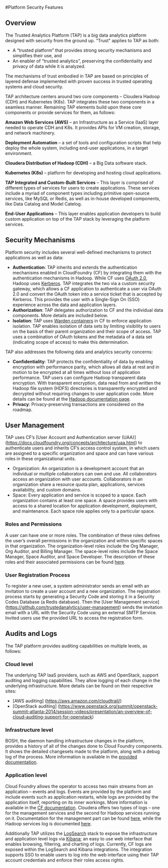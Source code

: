 #Platform Security Features
## Overview
The Trusted Analytics Platform (TAP) is a big data analytics platform designed with security from the ground up. “Trust” applies to TAP as both: 
- A “trusted platform” that provides strong security mechanisms and simplifies their use, and
- An enabler of “trusted analytics”, preserving the confidentiality and privacy of data while it is analyzed.

The mechanisms of trust embodied in TAP are based on principles of layered defense implemented with proven success in trusted operating systems and cloud security.  

TAP architecture centers around two core components – Cloudera Hadoop (CDH) and Kubernetes (K8s). TAP integrates these two components in a seamless manner. Remaining TAP elements build upon these core components or provide services for them, as follows:

**Amazon Web Services (AWS)** – an Infrastructure as a Service (IaaS) layer needed to operate CDH and K8s. It provides APIs for VM creation, storage, and network machinery. 

**Deployment Automation** – a set of tools and configuration scripts that help deploy the whole system, including end-user applications, in a target environment.

**Cloudera Distribution of Hadoop (CDH)** – a Big Data software stack.

**Kubernetes (K8s)** – platform for developing and hosting cloud applications.

**TAP Integrated and Custom-Built Services** – This layer is comprised of different types of services for users to create applications. These services include a myriad of component types including primitive open-source services, like MySQL or Redis, as well as in-house developed components, like Data Catalog and Model Catelog.

**End-User Applications** – This layer enables application developers to build custom application on top of the TAP stack by leveraging the platform services.

## Security Mechanisms
Platform security includes several well-defined mechanisms to protect applications as well as data:    
- **Authentication**: TAP inherits and extends the authentication mechanisms enabled in CloudFoundry (CF) by integrating them with the authentication mechanisms in Hadoop. While CF uses [OAuth 2.0](http://oauth.net/2/), Hadoop uses [Kerberos](http://web.mit.edu/kerberos/). TAP integrates the two via a custom security gateway, which allows a CF application to authenticate a user via OAuth 2.0 and convert the OAuth token into a service ticket that is accepted by Kerberos. This provides the user with a Single-Sign On (SSO) experience across the data and application layers.    
- **Authorization**: TAP delegates authorization to CF and the individual data components. More details are included below.
- **Isolation**: TAP uses [Warden containers](https://docs.cloudfoundry.org/concepts/architecture/warden.html) in CF to enforce application isolation. TAP enables isolation of data sets by limiting visibility to users on the basis of their parent organization and their scope of access. TAP uses a combination of OAuth tokens and the metadata of a data set (indicating scope of access) to make this determination.   

TAP also addresses the following data and analytics security concerns:
- **Confidentiality**: TAP protects the confidentiality of data by enabling encryption with performance parity, which allows all data at rest and in motion to be encrypted at all times without loss of application performance. TAP users can configure Hadoop transparent data encryption. With transparent encryption, data read from and written the Hadoop file system (HDFS) directories is transparently encrypted and decrypted without requiring changes to user application code. More details can be found at the [Hadoop documentation page](https://hadoop.apache.org/docs/current/hadoop-project-dist/hadoop-hdfs/TransparentEncryption.html).
- **Privacy**: Privacy-preserving transactions are considered on the roadmap.

## User Management
TAP uses CF’s [User Account and Authentication server (UAA)] (https://docs.cloudfoundry.org/concepts/architecture/uaa.html) to authenticate users and inherits CF’s access control system, in which users are assigned to a specific organization and space and can have various roles in these organizational units.

- Organization: An organization is a development account that an individual or multiple collaborators can own and use. All collaborators access an organization with user accounts. Collaborators in an organization share a resource quota plan, applications, services availability, and custom domains.
- Space: Every application and service is scoped to a space. Each organization contains at least one space. A space provides users with access to a shared location for application development, deployment, and maintenance. Each space role applies only to a particular space.

### Roles and Permissions
A user can have one or more roles. The combination of these roles defines the user’s overall permissions in the organization and within specific spaces in that organization.
The organization-level roles include the Org Manager, Org Auditor, and Billing Manager. The space-level roles include the Space Manager, Space Auditor, and Space Developer. The description of these roles and their associated permissions can be found [here](https://docs.cloudfoundry.org/concepts/roles.html).

### User Registration Process
To register a new user, a system administrator sends an email with an invitation to create a user account and a new organization. The registration process starts by generating a Security Code and storing it in a Security Codes Database (a Redis database). Then the [User Management service] (https://github.com/trustedanalytics/user-management) sends the invitation email with a URL with the Security Code using an external SMTP Service. Invited users use the provided URL to access the registration form.

## Audits and Logs
The TAP platform provides auditing capabilities on multiple levels, as follows:

### Cloud level
The underlying TAP IaaS providers, such as AWS and OpenStack, support auditing and logging capabilities. They allow logging of each change in the underlying infrastructure. More details can be found on their respective sites:
- [AWS auditing] (https://aws.amazon.com/cloudtrail/)
- [OpenStack auditing] (https://www.openstack.org/summit/openstack-summit-atlanta-2014/session-videos/presentation/an-overview-of-cloud-auditing-support-for-openstack)

### Infrastructure level
BOSH, the daemon handling infrastructure changes in the platform, provides a history of all of the changes done to Cloud Foundry components. It shows the detailed changesets made to the platform, along with a debug log of the process. More information is available in the [provided documentation](https://bosh.io/docs/sysadmin-commands.html#tasks).

### Application level
Cloud Foundry allows the operator to access two main streams from an application – events and logs. Events are provided by the platform and include events such as application restarts, while logs are provided by the application itself, reporting on its inner workings. More information is available in the [CF documentation](https://docs.cloudfoundry.org/devguide/deploy-apps/troubleshoot-app-health.html).
Cloudera offers two types of logs – one for the management services and the second for Hadoop services running on it. Documentation for the management part can be found [here](http://www.cloudera.com/documentation/archive/manager/4-x/4-7-1/Cloudera-Manager-Diagnostics-Guide/cmdg_logs.html), while the Hadoop services log is documented [here](http://www.cloudera.com/documentation/archive/manager/4-x/4-6-1/Cloudera-Manager-Diagnostics-Guide/cmdg_view_server_and_agent_logs.html).

Additionally TAP utilizes the [LogSearch](http://www.logsearch.io/) stack to expose the infrastructure and application level logs via [Kibana](https://www.elastic.co/products/kibana); an easy to use web interface that enables browsing, filtering, and charting of logs. Currently, CF logs are exposed within the LogSearch and Kibana integrations. The integration supports SSO to enable users to log into the web interface using their TAP account credentials and enforce their roles access rights.
